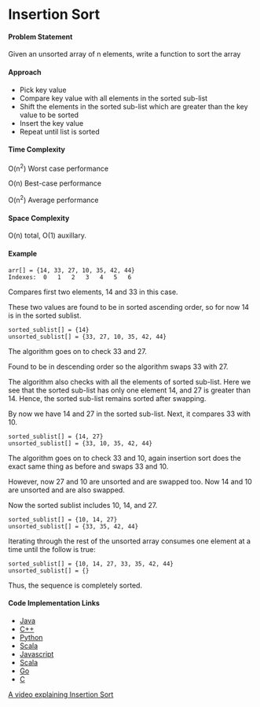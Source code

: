 # Insertion Sort

#### Problem Statement

Given an unsorted array of n elements, write a function to sort the array
#### Approach

- Pick key value
- Compare key value with all elements in the sorted sub-list
- Shift the elements in the sorted sub-list which are greater than the key value to be sorted
- Insert the key value
- Repeat until list is sorted


#### Time Complexity

O(n<sup>2</sup>) Worst case performance

O(n) Best-case performance

O(n<sup>2</sup>) Average performance


#### Space Complexity

O(n) total, O(1) auxillary.


#### Example

```
arr[] = {14, 33, 27, 10, 35, 42, 44}
Indexes:  0   1   2   3   4   5   6
 ```
Compares first two elements, 14 and 33 in this case.

These two values are found to be in sorted ascending order, so for now 14 is in the sorted sublist.
 ```
sorted_sublist[] = {14}
unsorted_sublist[] = {33, 27, 10, 35, 42, 44}
  ```
The algorithm goes on to check 33 and 27.

Found to be in descending order so the algorithm swaps 33 with 27.

The algorithm also checks with all the elements of sorted sub-list. Here we see that the sorted sub-list has only one element 14, and 27 is greater than 14. Hence, the sorted sub-list remains sorted after swapping.

By now we have 14 and 27 in the sorted sub-list. Next, it compares 33 with 10.
 ```
sorted_sublist[] = {14, 27}
unsorted_sublist[] = {33, 10, 35, 42, 44}
 ```
The algorithm goes on to check 33 and 10, again insertion sort does the exact same thing as before and swaps 33 and 10.

However, now 27 and 10 are unsorted and are swapped too. Now 14 and 10 are unsorted and are also swapped.

Now the sorted sublist includes 10, 14, and 27.
 ```
sorted_sublist[] = {10, 14, 27}
unsorted_sublist[] = {33, 35, 42, 44}
 ```
Iterating through the rest of the unsorted array consumes one element at a time until the follow is true:
 ```
sorted_sublist[] = {10, 14, 27, 33, 35, 42, 44}
unsorted_sublist[] = {}
 ```
Thus, the sequence is completely sorted.


#### Code Implementation Links

- [Java](https://github.com/TheAlgorithms/Java/blob/master/Sorts/InsertionSort.java)
- [C++](https://github.com/TheAlgorithms/C-Plus-Plus/blob/master/Sorting/Insertion%20Sort.cpp)
- [Python](https://github.com/TheAlgorithms/Python/blob/master/sorts/insertion_sort.py)
- [Scala](https://github.com/TheAlgorithms/Ruby/blob/master/InsertionSort.rb)
- [Javascript](https://github.com/TheAlgorithms/Javascript/blob/master/Sorts/insertionSort.js)
- [Scala](https://github.com/TheAlgorithms/Scala/blob/master/Insertion%20Sort.scala)
- [Go](https://github.com/TheAlgorithms/Go/blob/master/sorts/Insertion_Sort.go)
- [C](https://github.com/TheAlgorithms/C/blob/master/sorting/InsertionSort.c)


[A video explaining Insertion Sort](https://www.youtube.com/watch?v=i-SKeOcBwko)

